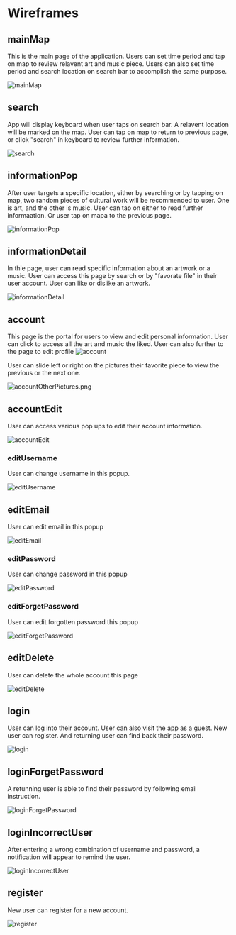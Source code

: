 # Wireframes

## mainMap
This is the main page of the application. Users can set time period and tap on map to review relavent art and music piece. Users can also set time period and search location on search bar to accomplish the same purpose.

![mainMap](./wireframes/mainMap.png)

## search
App will display keyboard when user taps on search bar. A relavent location will be marked on the map. User can tap on map to return to previous page, or click "search" in keyboard to review further information.

![search](./wireframes/search.png)

## informationPop
After user targets a specific location, either by searching or by tapping on map, two random pieces of cultural work will be recommended to user. One is art, and the other is music. User can tap on either to read further informaation. Or user tap on mapa to the previous page.

![informationPop](./wireframes/informationPop.png)

## informationDetail
In thie page, user can read specific information about an artwork or a music. User can access this page by search or by "favorate file" in their user account. User can like or dislike an artwork.

![informationDetail](./wireframes/informationDetail.png)

## account
This page is the portal for users to view and edit personal information. User can click to access all the art and music the liked. User can also further to the page to edit profile
![account](./wireframes/account.png)

User can slide left or right on the pictures their favorite piece to view the previous or the next one.

![accountOtherPictures.png](./wireframes/accountOtherPictures.png)

## accountEdit
User can access various pop ups to edit their account information.

![accountEdit](./wireframes/accountEdit.png)

### editUsername
User can change username in this popup.

![editUsername](./wireframes/editUsername.png)

## editEmail
User can edit email in this popup

![editEmail](./wireframes/editEmail.png)

### editPassword
User can change password in this popup

![editPassword](./wireframes/editPassword.png)

### editForgetPassword
User can edit forgotten password this popup

![editForgetPassword](./wireframes/editForgetPassword.png)

## editDelete
User can delete the whole account this page

![editDelete](./wireframes/editDelete.png)

## login
User can log into their account. User can also visit the app as a guest. New user can register. And returning user can find back their password.

![login](./wireframes/login.png)

## loginForgetPassword
A retunning user is able to find their password by following email instruction.

![loginForgetPassword](./wireframes/loginForgetPassword.png)

## loginIncorrectUser
After entering a wrong combination of username and password, a notification will appear to remind the user.

![loginIncorrectUser](./wireframes/loginIncorrectUser.png)

## register
New user can register for a new account.

![register](./wireframes/register.png)